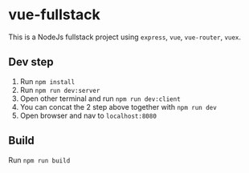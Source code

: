 # vue-fullstack
This is a NodeJs fullstack project using `express`, `vue`, `vue-router`, `vuex`.

## Dev step
1. Run `npm install`
2. Run `npm run dev:server`
3. Open other terminal and run `npm run dev:client`
4. You can concat the 2 step above together with `npm run dev`
5. Open browser and nav to `localhost:8080`

## Build
Run `npm run build`
